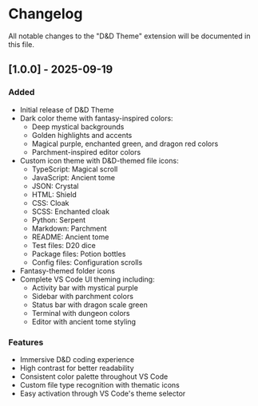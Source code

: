 # Changelog

All notable changes to the "D&D Theme" extension will be documented in this file.

## [1.0.0] - 2025-09-19

### Added
- Initial release of D&D Theme
- Dark color theme with fantasy-inspired colors:
  - Deep mystical backgrounds
  - Golden highlights and accents
  - Magical purple, enchanted green, and dragon red colors
  - Parchment-inspired editor colors
- Custom icon theme with D&D-themed file icons:
  - TypeScript: Magical scroll
  - JavaScript: Ancient tome
  - JSON: Crystal
  - HTML: Shield
  - CSS: Cloak
  - SCSS: Enchanted cloak
  - Python: Serpent
  - Markdown: Parchment
  - README: Ancient tome
  - Test files: D20 dice
  - Package files: Potion bottles
  - Config files: Configuration scrolls
- Fantasy-themed folder icons
- Complete VS Code UI theming including:
  - Activity bar with mystical purple
  - Sidebar with parchment colors
  - Status bar with dragon scale green
  - Terminal with dungeon colors
  - Editor with ancient tome styling

### Features
- Immersive D&D coding experience
- High contrast for better readability
- Consistent color palette throughout VS Code
- Custom file type recognition with thematic icons
- Easy activation through VS Code's theme selector